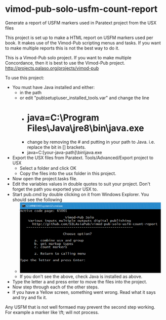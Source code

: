# vimod-pub-solo-usfm-count-report
Generate a report of USFM markers used in Paratext project from the USX files

This project is set up to make a HTML report on USFM markers used per book. It makes use of the Vimod-Pub scripting menus and tasks. If you want to make multiple reports this is not the best way to do it.

This is a Vimod-Pub solo project. If you want to make multiple Concordance, then it is best to use the Vimod-Pub project. http://projects.palaso.org/projects/vimod-pub

To use this project:

* You must have Java installed and either:
  * in the path 
  * or edit "pub\setup\user_installed_tools.var" and change the line 
      * # java=C:\Program Files\Java\jre8\bin\java.exe
      * change by removing the # and putting in your path to Java. i.e. replace the bit in [] brackets.
      * java=C:\[your-java-path]\bin\java.exe
* Export the USX files from Paratext. Tools/Advanced/Export project to USX
    * Select a folder and click OK
    * Copy the files into the usx folder in this project.
* Now open the project.tasks file.
* Edit the variables values in double quotes to suit your project. Don't forget the path you exported your USX to.
* Start pub.cmd by double clicking on it from Windows Explorer. You should see the following
  * ![start screen](pub/resources/vimod-solo-usfm-count-report.GIF)
  * If you don't see the above, check Java is installed as above.
* Type the letter a and press enter to move the files into the project.
* Now step through each of the other steps.
* If you have a Yellow screen, something went wrong. Read what it says and try and fix it.

Any USFM that is not well formaed may prevent the second step working. For example a marker like \ft; will not process.

